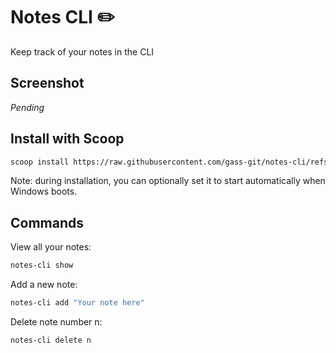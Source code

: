 # Notes CLI ✏️

Keep track of your notes in the CLI 

## Screenshot 

_Pending_

## Install with Scoop

```sh
scoop install https://raw.githubusercontent.com/gass-git/notes-cli/refs/heads/main/notes-cli.json
```

Note: during installation, you can optionally set it to start automatically when Windows boots.

## Commands

View all your notes:
```sh
notes-cli show
```

Add a new note:
```sh
notes-cli add "Your note here"
```

Delete note number n:
```sh
notes-cli delete n
```

